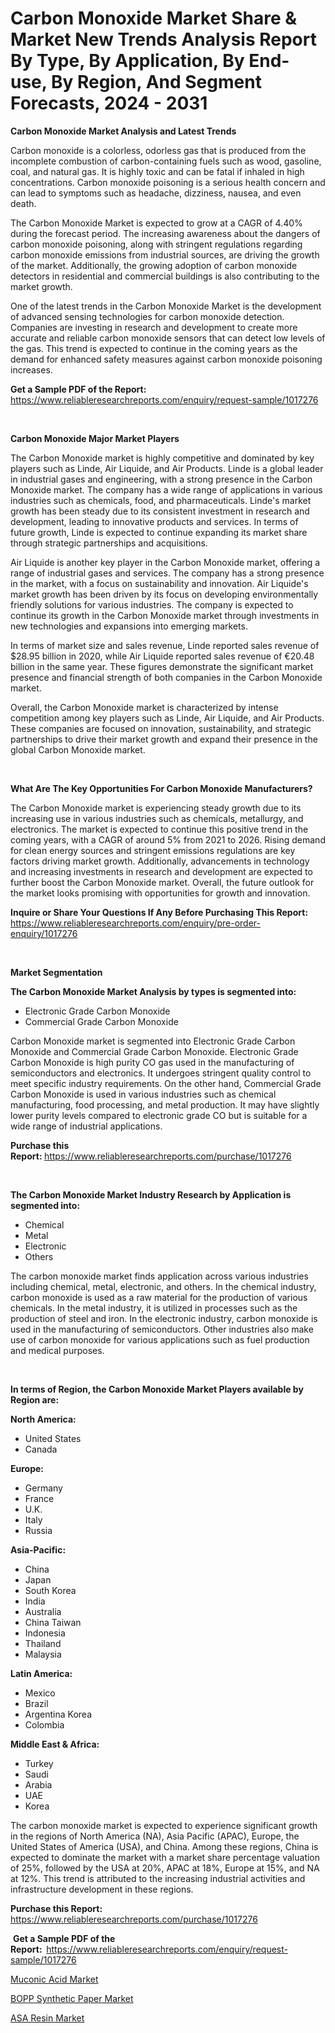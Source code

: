 <p><h1>Carbon Monoxide Market Share & Market New Trends Analysis Report By Type, By Application, By End-use, By Region, And Segment Forecasts, 2024 - 2031</h1></p><p><strong>Carbon Monoxide Market Analysis and Latest Trends</strong></p>
<p><p>Carbon monoxide is a colorless, odorless gas that is produced from the incomplete combustion of carbon-containing fuels such as wood, gasoline, coal, and natural gas. It is highly toxic and can be fatal if inhaled in high concentrations. Carbon monoxide poisoning is a serious health concern and can lead to symptoms such as headache, dizziness, nausea, and even death.</p><p>The Carbon Monoxide Market is expected to grow at a CAGR of 4.40% during the forecast period. The increasing awareness about the dangers of carbon monoxide poisoning, along with stringent regulations regarding carbon monoxide emissions from industrial sources, are driving the growth of the market. Additionally, the growing adoption of carbon monoxide detectors in residential and commercial buildings is also contributing to the market growth.</p><p>One of the latest trends in the Carbon Monoxide Market is the development of advanced sensing technologies for carbon monoxide detection. Companies are investing in research and development to create more accurate and reliable carbon monoxide sensors that can detect low levels of the gas. This trend is expected to continue in the coming years as the demand for enhanced safety measures against carbon monoxide poisoning increases.</p></p>
<p><strong>Get a Sample PDF of the Report:&nbsp;</strong> <a href="https://www.reliableresearchreports.com/enquiry/request-sample/1017276">https://www.reliableresearchreports.com/enquiry/request-sample/1017276</a></p>
<p>&nbsp;</p>
<p><strong>Carbon Monoxide Major Market Players</strong></p>
<p><p>The Carbon Monoxide market is highly competitive and dominated by key players such as Linde, Air Liquide, and Air Products. Linde is a global leader in industrial gases and engineering, with a strong presence in the Carbon Monoxide market. The company has a wide range of applications in various industries such as chemicals, food, and pharmaceuticals. Linde's market growth has been steady due to its consistent investment in research and development, leading to innovative products and services. In terms of future growth, Linde is expected to continue expanding its market share through strategic partnerships and acquisitions.</p><p>Air Liquide is another key player in the Carbon Monoxide market, offering a range of industrial gases and services. The company has a strong presence in the market, with a focus on sustainability and innovation. Air Liquide's market growth has been driven by its focus on developing environmentally friendly solutions for various industries. The company is expected to continue its growth in the Carbon Monoxide market through investments in new technologies and expansions into emerging markets.</p><p>In terms of market size and sales revenue, Linde reported sales revenue of $28.95 billion in 2020, while Air Liquide reported sales revenue of €20.48 billion in the same year. These figures demonstrate the significant market presence and financial strength of both companies in the Carbon Monoxide market.</p><p>Overall, the Carbon Monoxide market is characterized by intense competition among key players such as Linde, Air Liquide, and Air Products. These companies are focused on innovation, sustainability, and strategic partnerships to drive their market growth and expand their presence in the global Carbon Monoxide market.</p></p>
<p>&nbsp;</p>
<p><strong>What Are The Key Opportunities For Carbon Monoxide Manufacturers?</strong></p>
<p><p>The Carbon Monoxide market is experiencing steady growth due to its increasing use in various industries such as chemicals, metallurgy, and electronics. The market is expected to continue this positive trend in the coming years, with a CAGR of around 5% from 2021 to 2026. Rising demand for clean energy sources and stringent emissions regulations are key factors driving market growth. Additionally, advancements in technology and increasing investments in research and development are expected to further boost the Carbon Monoxide market. Overall, the future outlook for the market looks promising with opportunities for growth and innovation.</p></p>
<p><strong>Inquire or Share Your Questions If Any Before Purchasing This Report:</strong> <a href="https://www.reliableresearchreports.com/enquiry/pre-order-enquiry/1017276">https://www.reliableresearchreports.com/enquiry/pre-order-enquiry/1017276</a></p>
<p>&nbsp;</p>
<p><strong>Market Segmentation</strong></p>
<p><strong>The Carbon Monoxide Market Analysis by types is segmented into:</strong></p>
<p><ul><li>Electronic Grade Carbon Monoxide</li><li>Commercial Grade Carbon Monoxide</li></ul></p>
<p><p>Carbon Monoxide market is segmented into Electronic Grade Carbon Monoxide and Commercial Grade Carbon Monoxide. Electronic Grade Carbon Monoxide is high purity CO gas used in the manufacturing of semiconductors and electronics. It undergoes stringent quality control to meet specific industry requirements. On the other hand, Commercial Grade Carbon Monoxide is used in various industries such as chemical manufacturing, food processing, and metal production. It may have slightly lower purity levels compared to electronic grade CO but is suitable for a wide range of industrial applications.</p></p>
<p><strong>Purchase this Report:&nbsp;</strong><a href="https://www.reliableresearchreports.com/purchase/1017276">https://www.reliableresearchreports.com/purchase/1017276</a></p>
<p>&nbsp;</p>
<p><strong>The Carbon Monoxide Market Industry Research by Application is segmented into:</strong></p>
<p><ul><li>Chemical</li><li>Metal</li><li>Electronic</li><li>Others</li></ul></p>
<p><p>The carbon monoxide market finds application across various industries including chemical, metal, electronic, and others. In the chemical industry, carbon monoxide is used as a raw material for the production of various chemicals. In the metal industry, it is utilized in processes such as the production of steel and iron. In the electronic industry, carbon monoxide is used in the manufacturing of semiconductors. Other industries also make use of carbon monoxide for various applications such as fuel production and medical purposes.</p></p>
<p>&nbsp;</p>
<p><strong>In terms of Region, the Carbon Monoxide Market Players available by Region are:</strong></p>
<p>
    <p> <strong> North America: </strong>
        <ul>
            <li>United States</li>
            <li>Canada</li>
        </ul>
        </p> 
    <p> <strong> Europe: </strong>
        <ul>
            <li>Germany</li>
            <li>France</li>
            <li>U.K.</li>
            <li>Italy</li>
            <li>Russia</li>
        </ul>
        </p> 
    <p> <strong> Asia-Pacific: </strong>
        <ul>
            <li>China</li>
            <li>Japan</li>
            <li>South Korea</li>
            <li>India</li>
            <li>Australia</li>
            <li>China Taiwan</li>
            <li>Indonesia</li>
            <li>Thailand</li>
            <li>Malaysia</li>
        </ul>
        </p> 
    <p> <strong> Latin America: </strong>
        <ul>
            <li>Mexico</li>
            <li>Brazil</li>
            <li>Argentina Korea</li>
            <li>Colombia</li>
        </ul>
        </p> 
    <p> <strong> Middle East & Africa: </strong>
        <ul>
            <li>Turkey</li>
            <li>Saudi</li>
            <li>Arabia</li>
            <li>UAE</li>
            <li>Korea</li>
        </ul>
    </p>
    </p>
<p><p>The carbon monoxide market is expected to experience significant growth in the regions of North America (NA), Asia Pacific (APAC), Europe, the United States of America (USA), and China. Among these regions, China is expected to dominate the market with a market share percentage valuation of 25%, followed by the USA at 20%, APAC at 18%, Europe at 15%, and NA at 12%. This trend is attributed to the increasing industrial activities and infrastructure development in these regions.</p></p>
<p><strong>Purchase this Report: </strong><a href="https://www.reliableresearchreports.com/purchase/1017276">https://www.reliableresearchreports.com/purchase/1017276</a></p>
<p>&nbsp;<strong>Get a Sample PDF of the Report:&nbsp;&nbsp;</strong><a href="https://www.reliableresearchreports.com/enquiry/request-sample/1017276">https://www.reliableresearchreports.com/enquiry/request-sample/1017276</a></p>
<p><strong></strong></p>
<p><p><a href="https://github.com/danielneavesallisons03mba/Market-Research-Report-List-1/blob/main/muconic-acid-market.md">Muconic Acid Market</a></p><p><a href="https://github.com/dimitrishawkinswaynenp91rgz/Market-Research-Report-List-1/blob/main/bopp-synthetic-paper-market.md">BOPP Synthetic Paper Market</a></p><p><a href="https://github.com/changoleonlaverguenzanoexiste/Market-Research-Report-List-2/blob/main/asa-resin-market.md">ASA Resin Market</a></p></p>
